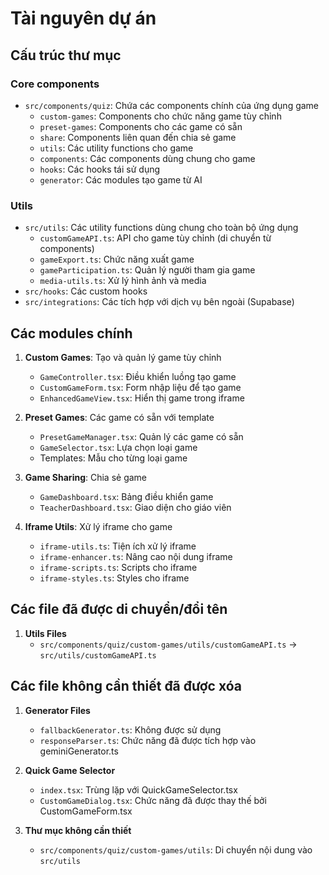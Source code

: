 
# Tài nguyên dự án

## Cấu trúc thư mục

### Core components
- `src/components/quiz`: Chứa các components chính của ứng dụng game
  - `custom-games`: Components cho chức năng game tùy chỉnh
  - `preset-games`: Components cho các game có sẵn
  - `share`: Components liên quan đến chia sẻ game
  - `utils`: Các utility functions cho game
  - `components`: Các components dùng chung cho game
  - `hooks`: Các hooks tái sử dụng
  - `generator`: Các modules tạo game từ AI

### Utils
- `src/utils`: Các utility functions dùng chung cho toàn bộ ứng dụng
  - `customGameAPI.ts`: API cho game tùy chỉnh (di chuyển từ components)
  - `gameExport.ts`: Chức năng xuất game
  - `gameParticipation.ts`: Quản lý người tham gia game
  - `media-utils.ts`: Xử lý hình ảnh và media
- `src/hooks`: Các custom hooks
- `src/integrations`: Các tích hợp với dịch vụ bên ngoài (Supabase)

## Các modules chính

1. **Custom Games**: Tạo và quản lý game tùy chỉnh
   - `GameController.tsx`: Điều khiển luồng tạo game
   - `CustomGameForm.tsx`: Form nhập liệu để tạo game
   - `EnhancedGameView.tsx`: Hiển thị game trong iframe

2. **Preset Games**: Các game có sẵn với template
   - `PresetGameManager.tsx`: Quản lý các game có sẵn
   - `GameSelector.tsx`: Lựa chọn loại game
   - Templates: Mẫu cho từng loại game

3. **Game Sharing**: Chia sẻ game
   - `GameDashboard.tsx`: Bảng điều khiển game
   - `TeacherDashboard.tsx`: Giao diện cho giáo viên

4. **Iframe Utils**: Xử lý iframe cho game
   - `iframe-utils.ts`: Tiện ích xử lý iframe
   - `iframe-enhancer.ts`: Nâng cao nội dung iframe
   - `iframe-scripts.ts`: Scripts cho iframe
   - `iframe-styles.ts`: Styles cho iframe

## Các file đã được di chuyển/đổi tên

1. **Utils Files**
   - `src/components/quiz/custom-games/utils/customGameAPI.ts` -> `src/utils/customGameAPI.ts`

## Các file không cần thiết đã được xóa

1. **Generator Files**
   - `fallbackGenerator.ts`: Không được sử dụng
   - `responseParser.ts`: Chức năng đã được tích hợp vào geminiGenerator.ts

2. **Quick Game Selector**
   - `index.tsx`: Trùng lặp với QuickGameSelector.tsx
   - `CustomGameDialog.tsx`: Chức năng đã được thay thế bởi CustomGameForm.tsx

3. **Thư mục không cần thiết**
   - `src/components/quiz/custom-games/utils`: Di chuyển nội dung vào `src/utils`
